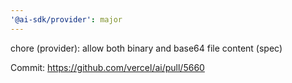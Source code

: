 ```yaml
---
'@ai-sdk/provider': major
---
```


chore (provider): allow both binary and base64 file content (spec)

Commit: https://github.com/vercel/ai/pull/5660
